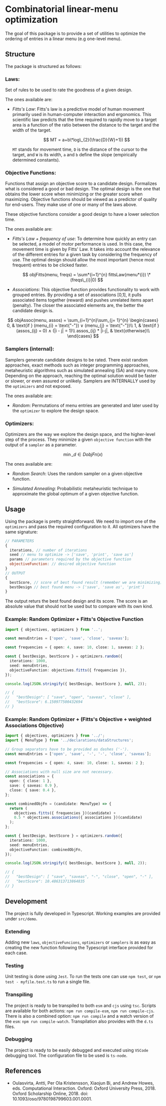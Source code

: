 # Combinatorial linear-menu optimization

The goal of this package is to provide a set of utilities to optimize the ordering of entries in a linear menu (e.g one-level menu).

## Structure

The package is structured as follows:

### Laws:

Set of rules to be used to rate the goodness of a given design.

The ones available are:

- _Fitts's Law_: Fitts's law is a predictive model of human movement primarily used in human-computer interaction and ergonomics. This scientific law predicts that the time required to rapidly move to a target area is a function of the ratio between the distance to the target and the width of the target.

  $$ MT = a+b\*log\_{2}(\frac{D}{W}+1)) $$

  `MT` stands for movement time, `D` is the distance of the cursor to the target, and `W` is its width, `a` and `b` define the slope (empirically determined constants).

### Objective Functions:

Functions that assign an objective score to a candidate design. Formalizes what is considered a good or bad design. The optimal design is the one that obtains the lower score when minimizing or the greater score when maximizing. Objective functions should be viewed as a predictor of quality for end-users. They make use of one or many of the laws above.

These objective functions consider a good design to have a lower selection time.

The ones available are:

- _Fitts's Law + frequency of use_: To determine how quickly an entry can be selected, a model of motor performance is used. In this case, the movement time is given by Fitts' Law. It takes into account the relevance of the different entries for a given task by considering the frequency of use. The optimal design should allow the most important (hence most frequent) entries to be clicked faster.

  $$ objFitts(menu, freqs) = \sum*{i=1}^{n} fittsLaw(menu*{i}) \* (freqs\_{i}|0) $$

- _Associations_: This objective function provides functionality to work with grouped entries. By providing a set of associations [0,1], it pulls associated items together (reward) and pushes unrelated items apart (penalty). The closer the associated elements are, the better the candidate design is.

$$
objAssoc(menu, assos) = \sum_{i=1}^{n}\sum_{j= 1}^{n}
\begin{cases}
    0,              & \text{if } (menu_{i} = \text{"-"}) ∨ (menu_{j} = \text{"-"})\\
    1,              & \text{if } (assos_{ij} = 0) ∧ (|i - j| = 1)\\
    assos_{ij} * |i-j|,              & \text{otherwise}\\
\end{cases}
$$

### Samplers (internal):

Samplers generate candidate designs to be rated. There exist random approaches, exact methods such as integer programming approaches, metaheuristic algorithms such as simulated annealing (SA) and many more. Depending on the approach, reaching the optimal solution would be faster or slower, or even assured or unlikely. Samplers are INTERNALLY used by the `optimizers` and not exposed.

The ones available are:

- _Random_: Permutations of menu entries are generated and later used by the `optimizer` to explore the design space.

### Optimizers:

Optimizers are the way we explore the design space, and the higher-level step of the process. They minimize a given `objective function` with the output of a `sampler` as a parameter.

$$\min\_{d\in D} objFn(x)$$

The ones available are:

- _Random Search_: Uses the random sampler on a given objective function.

- _Simulated Annealing_: Probabilistic metaheuristic technique to approximate the global optimum of a given objective function.

## Usage

Using the package is pretty straightforward. We need to import one of the `optimizers` and pass the required configuration to it.
All optimizers have the same signature:

```js
// PARAMETERS
{
  iterations, // number of iterations
  seed // menu to optimize -> ['save', 'print', 'save as']
  params // parameters required by the objective function
  objectiveFunction: // desired objective function
}
// OUTPUT
{
  bestScore, // score of best found result (remember we are minimizing)
  bestDesign // best found menu -> ['save', 'save as', 'print']
}
```

The output returs the best found design and its score.
The score is an absolute value that should not be used but to compare with its own kind.

### Example: Random Optimizer + Fitts's Objective Function

```ts
import { objectives, optimizers } from '..';

const menuEntries = ['open', 'save', 'close', 'saveas'];

const frequencies = { open: 4, save: 10, close: 1, saveas: 2 };

const { bestDesign, bestScore } = optimizers.random({
  iterations: 1000,
  seed: menuEntries,
  objectiveFunction: objectives.fitts({ frequencies }),
});

console.log(JSON.stringify({ bestDesign, bestScore }, null, 2));

// {
//   "bestDesign": [ "save", "open", "saveas", "close" ],
//   "bestScore": 6.150977500432694
// }
```

### Example: Random Optimizer + (Fitts's Objective + weighted Associations Objective)

```ts
import { objectives, optimizers } from '../';
import { MenuType } from '../declarations/dataStructures';

// Group separators have to be provided as dashes ('-').
const menuEntries = ['open', 'save', '-', '-', 'close', 'saveas'];

const frequencies = { open: 4, save: 10, close: 1, saveas: 2 };

// Associations with null size are not necessary.
const associations = {
  open: { close: 1 },
  save: { saveas: 0.9 },
  close: { save: 0.4 },
};

const combinedObjFn = (candidate: MenuType) => {
  return (
    objectives.fitts({ frequencies })(candidate) +
    0.5 * objectives.associations({ associations })(candidate)
  );
};

const { bestDesign, bestScore } = optimizers.random({
  iterations: 1000,
  seed: menuEntries,
  objectiveFunction: combinedObjFn,
});

console.log(JSON.stringify({ bestDesign, bestScore }, null, 2));

// {
//   "bestDesign": [ "save", "saveas", "-", "close", "open", "-" ],
//   "bestScore": 10.486313713864835
// }
```

## Development

The project is fully developed in Typescript. Working examples are provided under `src/demo`.

### Extending

Adding new `laws`, `objectiveFuncions`, `optimizers` or `samplers` is as easy as creating the new function following the Typescript interface provided for each case.

### Testing

Unit testing is done using `Jest`. To run the tests one can use `npm test`, or `npm test - myfile.test.ts` to run a single file.

### Transpiling

The project is ready to be transpiled to both `esm` and `cjs` using `tsc`. Scripts are available for both actions: `npm run compile-esm`, `npm run compile-cjs`. There is also a combined option: `npm run compile` and a watch version of the `esm`: `npm run compile-watch`. Transpilation also provides with the `d.ts` files.

### Debugging

The project is ready to be easily debugged and executed using `VSCode` debugging tool. The configuration file to be used is `ts-node`.

## References

- Oulasvirta, Antti, Per Ola Kristensson, Xiaojun Bi, and Andrew Howes, eds. Computational Interaction. Oxford: Oxford University Press, 2018. Oxford Scholarship Online, 2018. doi: 10.1093/oso/9780198799603.001.0001.
